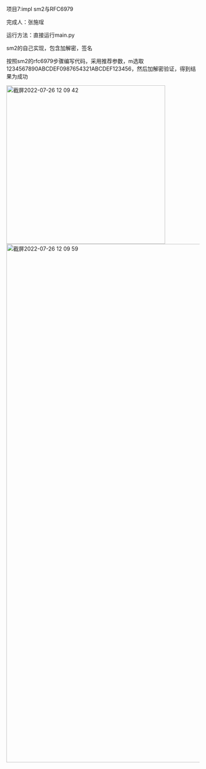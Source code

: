 项目7:impl sm2与RFC6979 

完成人：张施珵

运行方法：直接运行main.py


sm2的自己实现，包含加解密，签名

按照sm2的rfc6979步骤编写代码，采用推荐参数，m选取1234567890ABCDEF0987654321ABCDEF123456，然后加解密验证，得到结果为成功

<img width="414" alt="截屏2022-07-26 12 09 42" src="https://user-images.githubusercontent.com/108727329/180921265-3ea1948c-08ea-40bb-b595-7e7654af4cc0.png">
<img width="1354" alt="截屏2022-07-26 12 09 59" src="https://user-images.githubusercontent.com/108727329/180921270-ed157464-b38e-4db2-a065-48b2d3b7b537.png">


